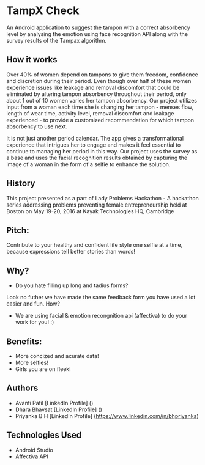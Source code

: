 # TampX Check

An Android application to suggest the tampon with a correct absorbency level by analysing the emotion using face recognition API along with the survey results of the Tampax algorithm.

## How it works 
Over 40% of women depend on tampons to give them freedom, confidence and discretion during their period. Even though over half of these women experience issues like leakage and removal discomfort that could be eliminated by altering tampon absorbency throughout their period, only about 1 out of 10 women varies her tampon absorbency. Our project utilizes input from a woman each time she is changing her tampon - menses flow, length of wear time, activity level, removal discomfort and leakage experienced - to provide a customized recommendation for which tampon absorbency to use next. 

It is not just another period calendar. The app gives a transformational experience that intrigues her to engage and makes it feel essential to continue to managing her period in this way. Our project uses the survey as a base and uses the facial recognition results obtained by capturing the image of a woman in the form of a selfie to enhance the solution.

## History

This project presented as a part of Lady Problems Hackathon - A hackathon series addressing problems preventing female entrepreneurship held at Boston on May 19-20, 2016 at Kayak Technologies HQ, Cambridge

## Pitch:
Contribute to your healthy and confident life style one selfie at a time,
because expressions tell better stories than words!

## Why? 
* Do you hate filling up long and tadius forms?

Look no futher we have made the same feedback form you have used a lot easier and fun.
How? 
* We are using facial & emotion recongnition api (affectiva) to do your work for you! :)

## Benefits:
* More concized and acurate data!
* More selfies!
* Girls you are on fleek!

## Authors
* Avanti Patil [LinkedIn Profile] ()
* Dhara Bhavsat [LinkedIn Profile] ()
* Priyanka B H [LinkedIn Profile] (https://www.linkedin.com/in/bhpriyanka)

## Technologies Used
* Android Studio
* Affectiva API

